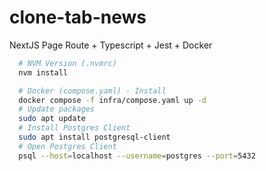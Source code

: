 # clone-tab-news

NextJS Page Route + Typescript + Jest + Docker

```bash
  # NVM Version (.nvmrc)
  nvm install

  # Docker (compose.yaml) - Install
  docker compose -f infra/compose.yaml up -d
  # Update packages
  sudo apt update
  # Install Postgres Client
  sudo apt install postgresql-client
  # Open Postgres Client
  psql --host=localhost --username=postgres --port=5432
```
